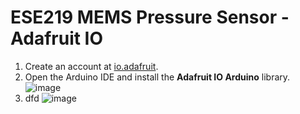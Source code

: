 # ESE219 MEMS Pressure Sensor - Adafruit IO

1. Create an account at [io.adafruit](https://io.adafruit.com/).
2. Open the Arduino IDE and install the **Adafruit IO Arduino** library.
  ![image](https://user-images.githubusercontent.com/13370293/141794987-151290ae-77a6-4a9b-80d6-f9b93450d9e4.png)
3. dfd
![image](https://user-images.githubusercontent.com/13370293/141795754-0cc49a75-e0c7-4a65-9f48-768a1c3b0d46.png)
